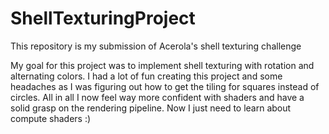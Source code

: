# ShellTexturingProject
This repository is my submission of Acerola's shell texturing challenge

My goal for this project was to implement shell texturing with rotation and alternating colors. I had a lot of fun creating this project and some headaches as I was figuring out how to get the tiling for squares instead of circles. All in all I now feel way more confident with shaders and have a solid grasp on the rendering pipeline. Now I just need to learn about compute shaders :)
